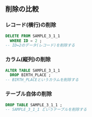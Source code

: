 ## 削除の比較

### レコード(横行)の削除
```sql
DELETE FROM SAMPLE_3_1_1
  WHERE ID = 2 ;
-- ID=2のデータ(レコード)を削除する
```

### カラム(縦列)の削除
```sql
ALTER TABLE SAMPLE_3_1_1
  DROP BIRTH_PLACE ;
-- BIRTH_PLACEというカラムを削除する
```

### テーブル自体の削除
```sql
DROP TABLE SAMPLE_3_1_1 ;
-- SAMPLE_3_1_1 というテーブルを削除する
```